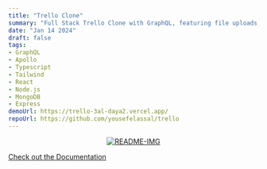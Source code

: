 ```yaml
---
title: "Trello Clone"
summary: "Full Stack Trello Clone with GraphQL, featuring file uploads, optimistic updates, drag and drop, and more."
date: "Jan 14 2024"
draft: false
tags:
- GraphQL
- Apollo
- Typescript
- Tailwind
- React
- Node.js
- MongoDB
- Express
demoUrl: https://trello-3al-daya2.vercel.app/
repoUrl: https://github.com/yousefelassal/trello
---
```


<div align="center">

[![README-IMG](https://github.com/yousefelassal/trello/assets/76617202/ed091da0-bd40-4911-a6b5-307af27d2136)](https://trello-3al-day2.vercel.app)

</div>

[Check out the Documentation](https://trello-3al-daya2.vercel.app/#/documentation)